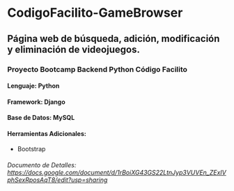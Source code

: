 # CodigoFacilito-GameBrowser
## Página web de búsqueda, adición, modificación y eliminación de videojuegos. 
### Proyecto Bootcamp Backend Python Código Facilito

#### Lenguaje: Python
#### Framework: Django
#### Base de Datos: MySQL
#### Herramientas Adicionales:
- Bootstrap

###### Documento de Detalles: https://docs.google.com/document/d/1rBoiXG43GS22LtnJyp3VUVEn_ZExIVphSexRposAqT8/edit?usp=sharing